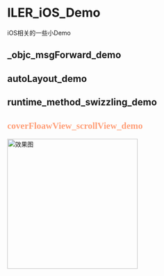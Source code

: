 # ILER_iOS_Demo
iOS相关的一些小Demo
## _objc_msgForward_demo
## autoLayout_demo 
## runtime_method_swizzling_demo  
## <font color=#FFA07A face="黑体">coverFloawView_scrollView_demo</font>
<img src="https://github.com/Li-JianXin/ILER_iOS_Demo/blob/master/coverFloawView_scrollView_demo/ScreenShot/Simulator%20Screen%20Shot%202017%E5%B9%B47%E6%9C%8830%E6%97%A5%20%E4%B8%8B%E5%8D%8810.34.23.png?raw=true" width="300" alt="效果图"/>



